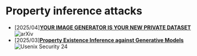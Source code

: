# Property inference attacks
- [2025/04]**[YOUR IMAGE GENERATOR IS YOUR NEW PRIVATE DATASET](https://arxiv.org/abs/2504.04582)** ![arXiv](https://img.shields.io/badge/arXiv-blue)
- [2025/03]**[Property Existence Inference against Generative Models](https://www.usenix.org/conference/usenixsecurity24/presentation/wang-lijin)** ![Usenix Security 24](https://img.shields.io/badge/Usenix%20Security%2024-blue)

